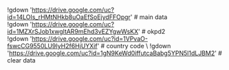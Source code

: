 !gdown 'https://drive.google.com/uc?id=14LOIs_rHMtNHkb8uOaEfSoEjydFFOpgr' # main data \
!gdown 'https://drive.google.com/uc?id=1MZXrSJob1xwgltAR9mEhd3vEZYgwWsKX' # okpd2 \
!gdown 'https://drive.google.com/uc?id=1VPvaO-fswcCG9550LU9IyH2f6HjUYXif' # country code \ 
!gdown 'https://drive.google.com/uc?id=1gN9KeWd0iffutcaBabg5YPN5l1dLJBM2' # clear data 
